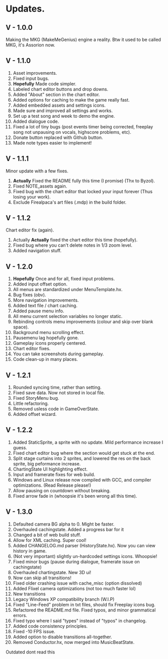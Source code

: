 # Updates.


## V - 1.0.0

Making the MKG (MakeMeGenius) engine a reality.
Btw it used to be called MKG, it's Assorion now.

## V - 1.1.0

1. Asset improvements.
2. Fixed input bugs.
3. **Hopefully** Made code simpler.
4. Labeled chart editor buttons and drop downs.
5. Added "About" section in the chart editor.
6. Added options for caching to make the game really fast.
7. Added embedded assets and settings icons.
8. Made sure and improved all settings and works.
9. Set up a test song and week to demo the engine.
10. Added dialogue code.
11. Fixed a lot of tiny bugs (post events timer being corrected, 
        freeplay song not unpausing on vocals, highscore problems, etc).
12. Donate button replaced with Github button.
13. Made note types easier to implement!

## V - 1.1.1

Minor update with a few fixes.

1. **Actually** Fixed the README fully this time (I promise) (Thx to Byzol).
2. Fixed NOTE_assets again.
3. Fixed bug with the chart editor that locked your input forever
        (Thus losing your work).
4. Exclude Firealpaca's art files (.mdp) in the build folder.

## V - 1.1.2

Chart editor fix (again).

1. Actually **Actually** fixed the chart editor this time (hopefully).
2. Fixed bug where you can't delete notes in 1/3 zoom level.
3. Added navigation stuff.

## V - 1.2.0

1. **Hopefully** Once and for all, fixed input problems.
2. Added input offset option.
3. All menus are standardized under MenuTemplate.hx.
4. Bug fixes (obv).
5. More navigation improvements.
6. Added text file / chart caching.
7. Added pause menu info.
8. All menu current selection variables no longer static.
9. Rebinding controls menu improvements (colour and skip over blank space).
10. Background menu scrolling effect.
11. Pausemenu lag hopefully gone.
12. Gameplay icons properly centered.
13. Chart editor fixes.
14. You can take screenshots during gameplay.
15. Code clean-up in many places.

## V - 1.2.1

1. Rounded syncing time, rather than setting.
2. Fixed save data. Now not stored in local file.
3. Fixed StoryMenu bug.
4. Little refactoring.
5. Removed usless code in GameOverState.
6. Added offset wizard.

## V - 1.2.2

1. Added StaticSprite, a sprite with no update. Mild performance increase I guess.
2. Fixed chart editor bug where the section would get stuck at the end.
3. Split stage curtains into 2 sprites, 
        and lowered the res on the back sprite, big peformance increase.
4. ChartingState UI highlighting effect.
5. Input and framerate fixes for web build.
6. Windows and Linux release now compiled with GCC, 
        and compiler optimizations. (Read Release please!)
7. Allow pausing on countdown without breaking.
8. Fixed arrow fade in (whoopsie it's been wrong all this time).

## V - 1.3.0

1. Defaulted camera BG alpha to 0. Might be faster.
2. Overhauled cachingstate. Added a progress bar for it
3. Changed a bit of web build stuff.
4. Allow for XML caching. Super cool!
5. Added CHANGELOG.md parser (HistoryState.hx). Now you can view history in game.
6. (Not very important) slightly un-hardcoded settings icons. Whoopsie!
7. Fixed minor bugs (pause during dialogue, framerate issue on cachingstate)
8. Overhauled chartingstate. New 3D ui!
9. Now can skip all transitions!
10. Fixed older crashing issue with cache_misc (option dissolved)
11. Added Flixel camera optimizations (not too much faster lol)
12. New transitions
13. Legacy Windows XP compatibility branch (W.I.P)
14. Fixed "Line-Feed" problem in txt files, should fix Freeplay icons bug.
15. Refactored the README.md file. Fixed typos, and minor grammatical errors.
16. Fixed typo where I said "types" instead of "typos" in changelog.
17. Added code consistency principles.
18. Fixed -10 FPS issue.
19. Added option to disable transitions all-together.
20. Removed Conductor.hx, now merged into MusicBeatState. 

Outdated dont read this
